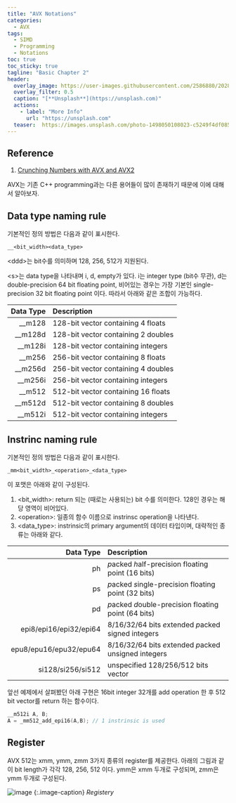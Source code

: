```yaml
---
title: "AVX Notations"
categories:
  - AVX
tags:
  - SIMD
  - Programming
  - Notations
toc: true
toc_sticky: true
tagline: "Basic Chapter 2"
header:
  overlay_image: https://user-images.githubusercontent.com/2586880/202849607-9e44e4d8-3107-4dfa-808f-22b8100b53ba.png
  overlay_filter: 0.5
  caption: "[**Unsplash**](https://unsplash.com)"
  actions:
    - label: "More Info"
      url: "https://unsplash.com"
  teaser:  https://images.unsplash.com/photo-1498050108023-c5249f4df085?ixlib=rb-4.0.3&ixid=MnwxMjA3fDB8MHxwaG90by1wYWdlfHx8fGVufDB8fHx8&auto=format&fit=crop&w=1172&q=80
---
```


## Reference
1. [Crunching Numbers with AVX and AVX2](https://www.codeproject.com/Articles/874396/Crunching-Numbers-with-AVX-and-AVX)
   
AVX는 기존 C++ programming과는 다른 용어들이 많이 존재하기 때문에 이에 대해서 알아보자. 

## Data type naming rule
기본적인 정의 방법은 다음과 같이 표시한다. 
```
__<bit_width><data_type>
```
\<ddd\>는 bit수를 의미하며 128, 256, 512가 지원된다. 

\<s\>는 data type을 나타내며 i, d, empty가 있다. 
i는 integer type (bit수 무관), d는 double-precision 64 bit floating point, 비어있는 경우는 가장 기본인 single-precision 32 bit floating point 이다.
따라서 아래와 같은 조합이 가능하다.


| Data Type	| Description |
|----------:|:-------------|
| __m128  | 128-bit vector containing 4 floats |
| __m128d | 128-bit vector containing 2 doubles |
| __m128i | 128-bit vector containing integers |
| __m256	| 256-bit vector containing 8 floats |
| __m256d | 256-bit vector containing 4 doubles​ |
| __m256i | 256-bit vector containing integers |
| __m512	| 512-bit vector containing 16 floats |
| __m512d | 512-bit vector containing 8 doubles​ |
| __m512i | 512-bit vector containing integers |


## Instrinc naming rule
기본적인 정의 방법은 다음과 같이 표시한다. 

```
_mm<bit_width>_<operation>_<data_type>
```
이 포맷은 아래와 같이 구성된다. 
1. \<bit_width\>: return 되는 (때로는 사용되는) bit 수를 의미한다. 128인 경우는 해당 영역이 비어있다.
3. \<operation\>: 일종의 함수 이름으로 instrinsc operation을 나타낸다.
4. \<data_type\>: instrinsic의 primary argument의 데이터 타입이며, 대략적인 종류는 아래와 같다.

| Data Type	| Description |
|----------:|:-------------|
| ph | *p*acked *h*alf-precision floating point (16 bits) |
| ps | *p*acked *s*ingle-precision floating point (32 bits) |
| pd | *p*acked *d*ouble-precision floating point (64 bits) |
| epi8/epi16/epi32/epi64 | 8/16/32/64 bits *e*xtended *p*acked signed integers |
| epu8/epu16/epu32/epu64 | 8/16/32/64 bits *e*xtended *p*acked unsigned integers |
| si128/si256/si512 | unspecified 128/256/512 bits vector |



앞선 예제에서 살펴봤던 아래 구현은 16bit integer 32개를 add operation 한 후 512 bit vector를 return 하는 함수이다.
```cpp
__m512i A, B;
A = _mm512_add_epi16(A,B); // 1 instrinsic is used
```

## Register

AVX 512는 xmm, ymm, zmm 3가지 종류의 register를 제공한다. 
아래의 그림과 같이 bit length가 각각 128, 256, 512 이다. ymm은 xmm 두개로 구성되며, zmm은 ymm 두개로 구성된다. 

![image](https://cvw.cac.cornell.edu/vector/images/registers_updated.png)
{:.image-caption}
*Registery*
